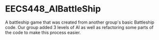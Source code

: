 # EECS448_AIBattleShip
A battleship game that was created from another group's basic Battleship code. Our group added 3 levels of AI as well as refactoring some parts of the code to make this process easier. 
